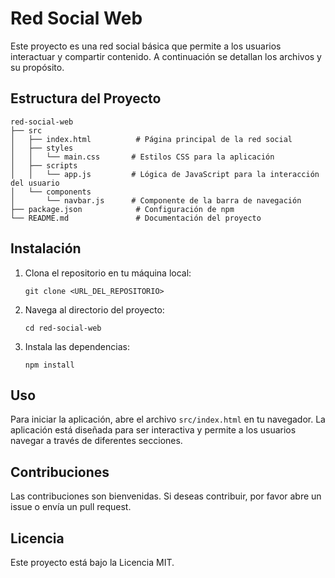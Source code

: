 # Red Social Web

Este proyecto es una red social básica que permite a los usuarios interactuar y compartir contenido. A continuación se detallan los archivos y su propósito.

## Estructura del Proyecto

```
red-social-web
├── src
│   ├── index.html          # Página principal de la red social
│   ├── styles
│   │   └── main.css       # Estilos CSS para la aplicación
│   ├── scripts
│   │   └── app.js         # Lógica de JavaScript para la interacción del usuario
│   └── components
│       └── navbar.js      # Componente de la barra de navegación
├── package.json            # Configuración de npm
└── README.md               # Documentación del proyecto
```

## Instalación

1. Clona el repositorio en tu máquina local:
   ```
   git clone <URL_DEL_REPOSITORIO>
   ```

2. Navega al directorio del proyecto:
   ```
   cd red-social-web
   ```

3. Instala las dependencias:
   ```
   npm install
   ```

## Uso

Para iniciar la aplicación, abre el archivo `src/index.html` en tu navegador. La aplicación está diseñada para ser interactiva y permite a los usuarios navegar a través de diferentes secciones.

## Contribuciones

Las contribuciones son bienvenidas. Si deseas contribuir, por favor abre un issue o envía un pull request.

## Licencia

Este proyecto está bajo la Licencia MIT.
